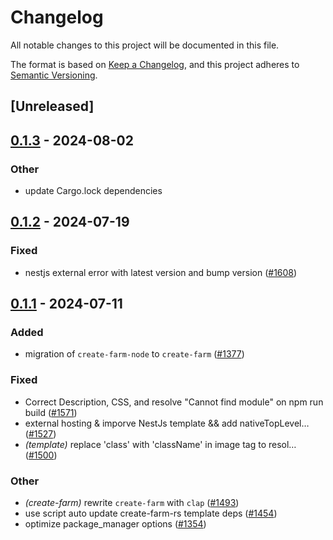 # Changelog
All notable changes to this project will be documented in this file.

The format is based on [Keep a Changelog](https://keepachangelog.com/en/1.0.0/),
and this project adheres to [Semantic Versioning](https://semver.org/spec/v2.0.0.html).

## [Unreleased]

## [0.1.3](https://github.com/RSS1102/farm-node_layer2/compare/create-farm-v0.1.2...create-farm-v0.1.3) - 2024-08-02

### Other
- update Cargo.lock dependencies

## [0.1.2](https://github.com/farm-fe/farm/compare/create-farm-v0.1.1...create-farm-v0.1.2) - 2024-07-19

### Fixed
- nestjs external error with latest version and bump version ([#1608](https://github.com/farm-fe/farm/pull/1608))

## [0.1.1](https://github.com/farm-fe/farm/compare/create-farm-v0.1.0...create-farm-v0.1.1) - 2024-07-11

### Added
- migration of `create-farm-node` to `create-farm` ([#1377](https://github.com/farm-fe/farm/pull/1377))

### Fixed
- Correct Description, CSS, and resolve "Cannot find module" on npm run build ([#1571](https://github.com/farm-fe/farm/pull/1571))
- external hosting & imporve NestJs template && add nativeTopLevel… ([#1527](https://github.com/farm-fe/farm/pull/1527))
- *(template)* replace 'class' with 'className' in image tag to resol… ([#1500](https://github.com/farm-fe/farm/pull/1500))

### Other
- *(create-farm)* rewrite `create-farm` with `clap` ([#1493](https://github.com/farm-fe/farm/pull/1493))
- use script auto update create-farm-rs template deps ([#1454](https://github.com/farm-fe/farm/pull/1454))
- optimize package_manager options ([#1354](https://github.com/farm-fe/farm/pull/1354))
